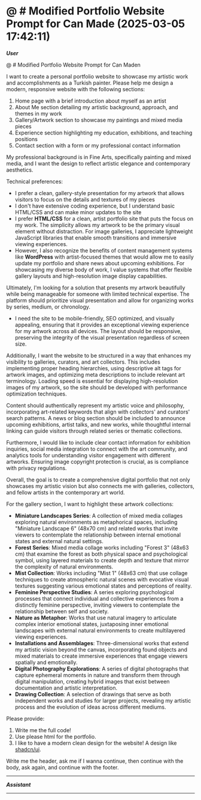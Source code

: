 <!-- Generated by SpecStory -->

# @ # Modified Portfolio Website Prompt for Can Made (2025-03-05 17:42:11)

_**User**_

@ # Modified Portfolio Website Prompt for Can Maden

I want to create a personal portfolio website to showcase my artistic work and accomplishments as a Turkish painter. Please help me design a modern, responsive website with the following sections:

1. Home page with a brief introduction about myself as an artist
2. About Me section detailing my artistic background, approach, and themes in my work
3. Gallery/Artwork section to showcase my paintings and mixed media pieces
4. Experience section highlighting my education, exhibitions, and teaching positions
5. Contact section with a form or my professional contact information

My professional background is in Fine Arts, specifically painting and mixed media, and I want the design to reflect artistic elegance and contemporary aesthetics.

Technical preferences:

* I prefer a clean, gallery-style presentation for my artwork that allows visitors to focus on the details and textures of my pieces
* I don't have extensive coding experience, but I understand basic HTML/CSS and can make minor updates to the site
* I prefer **HTML/CSS** for a clean, artist portfolio site that puts the focus on my work. The simplicity allows my artwork to be the primary visual element without distraction. For image galleries, I appreciate lightweight JavaScript libraries that enable smooth transitions and immersive viewing experiences.
* However, I also recognize the benefits of content management systems like **WordPress** with artist-focused themes that would allow me to easily update my portfolio and share news about upcoming exhibitions. For showcasing my diverse body of work, I value systems that offer flexible gallery layouts and high-resolution image display capabilities.

Ultimately, I'm looking for a solution that presents my artwork beautifully while being manageable for someone with limited technical expertise. The platform should prioritize visual presentation and allow for organizing works by series, medium, or chronology.

* I need the site to be mobile-friendly, SEO optimized, and visually appealing, ensuring that it provides an exceptional viewing experience for my artwork across all devices. The layout should be responsive, preserving the integrity of the visual presentation regardless of screen size.

Additionally, I want the website to be structured in a way that enhances my visibility to galleries, curators, and art collectors. This includes implementing proper heading hierarchies, using descriptive alt tags for artwork images, and optimizing meta descriptions to include relevant art terminology. Loading speed is essential for displaying high-resolution images of my artwork, so the site should be developed with performance optimization techniques.

Content should authentically represent my artistic voice and philosophy, incorporating art-related keywords that align with collectors' and curators' search patterns. A news or blog section should be included to announce upcoming exhibitions, artist talks, and new works, while thoughtful internal linking can guide visitors through related series or thematic collections.

Furthermore, I would like to include clear contact information for exhibition inquiries, social media integration to connect with the art community, and analytics tools for understanding visitor engagement with different artworks. Ensuring image copyright protection is crucial, as is compliance with privacy regulations.

Overall, the goal is to create a comprehensive digital portfolio that not only showcases my artistic vision but also connects me with galleries, collectors, and fellow artists in the contemporary art world.

For the gallery section, I want to highlight these artwork collections:

* **Miniature Landscapes Series**: A collection of mixed media collages exploring natural environments as metaphorical spaces, including "Miniature Landscape 6" (48x70 cm) and related works that invite viewers to contemplate the relationship between internal emotional states and external natural settings.
* **Forest Series**: Mixed media collage works including "Forest 3" (48x63 cm) that examine the forest as both physical space and psychological symbol, using layered materials to create depth and texture that mirror the complexity of natural environments.
* **Mist Collection**: Works including "Mist 1" (48x63 cm) that use collage techniques to create atmospheric natural scenes with evocative visual textures suggesting various emotional states and perceptions of reality.
* **Feminine Perspective Studies**: A series exploring psychological processes that connect individual and collective experiences from a distinctly feminine perspective, inviting viewers to contemplate the relationship between self and society.
* **Nature as Metaphor**: Works that use natural imagery to articulate complex interior emotional states, juxtaposing inner emotional landscapes with external natural environments to create multilayered viewing experiences.
* **Installations and Assemblages**: Three-dimensional works that extend my artistic vision beyond the canvas, incorporating found objects and mixed materials to create immersive experiences that engage viewers spatially and emotionally.
* **Digital Photography Explorations**: A series of digital photographs that capture ephemeral moments in nature and transform them through digital manipulation, creating hybrid images that exist between documentation and artistic interpretation.
* **Drawing Collection**: A selection of drawings that serve as both independent works and studies for larger projects, revealing my artistic process and the evolution of ideas across different mediums.

Please provide:

1. Write me the full code!
2. Use please html for the portfolio.
3. I like to have a modern clean design for the website! A design like [shadcn/ui](https://ui.shadcn.com/).

Write me the header, ask me if I wanna continue, then continue with the body, ask again, and continue with the footer.



---

_**Assistant**_



---

